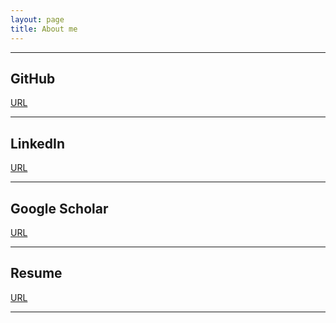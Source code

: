 ```yaml
---
layout: page
title: About me
---
```

<hr>

## GitHub

[URL](https://github.com/aglipthhau/)
<hr>



## LinkedIn

[URL](https://www.linkedin.com/in/userdyk/)
<hr>



## Google Scholar

[URL]()
<hr>



## Resume

[URL]()
<hr>
